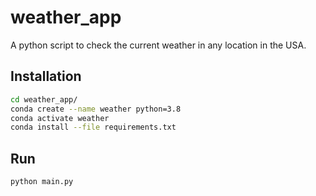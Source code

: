 # weather_app

A python script to check the current weather in any location in the USA.



## Installation


```bash
cd weather_app/
conda create --name weather python=3.8
conda activate weather
conda install --file requirements.txt
```



## Run


```bash
python main.py
```